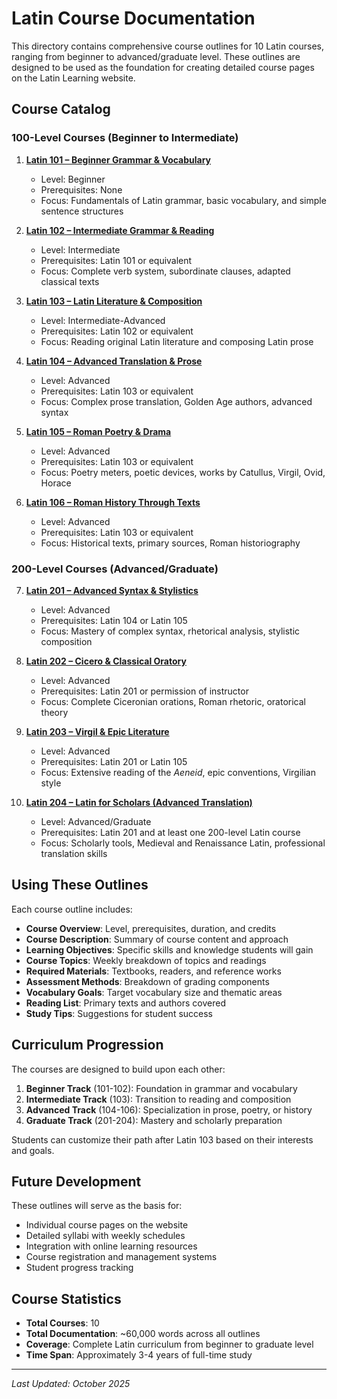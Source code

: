 # Latin Course Documentation

This directory contains comprehensive course outlines for 10 Latin courses, ranging from beginner to advanced/graduate level. These outlines are designed to be used as the foundation for creating detailed course pages on the Latin Learning website.

## Course Catalog

### 100-Level Courses (Beginner to Intermediate)

1. **[Latin 101 – Beginner Grammar & Vocabulary](latin-101-course-outline.md)**
   - Level: Beginner
   - Prerequisites: None
   - Focus: Fundamentals of Latin grammar, basic vocabulary, and simple sentence structures

2. **[Latin 102 – Intermediate Grammar & Reading](latin-102-course-outline.md)**
   - Level: Intermediate
   - Prerequisites: Latin 101 or equivalent
   - Focus: Complete verb system, subordinate clauses, adapted classical texts

3. **[Latin 103 – Latin Literature & Composition](latin-103-course-outline.md)**
   - Level: Intermediate-Advanced
   - Prerequisites: Latin 102 or equivalent
   - Focus: Reading original Latin literature and composing Latin prose

4. **[Latin 104 – Advanced Translation & Prose](latin-104-course-outline.md)**
   - Level: Advanced
   - Prerequisites: Latin 103 or equivalent
   - Focus: Complex prose translation, Golden Age authors, advanced syntax

5. **[Latin 105 – Roman Poetry & Drama](latin-105-course-outline.md)**
   - Level: Advanced
   - Prerequisites: Latin 103 or equivalent
   - Focus: Poetry meters, poetic devices, works by Catullus, Virgil, Ovid, Horace

6. **[Latin 106 – Roman History Through Texts](latin-106-course-outline.md)**
   - Level: Advanced
   - Prerequisites: Latin 103 or equivalent
   - Focus: Historical texts, primary sources, Roman historiography

### 200-Level Courses (Advanced/Graduate)

7. **[Latin 201 – Advanced Syntax & Stylistics](latin-201-course-outline.md)**
   - Level: Advanced
   - Prerequisites: Latin 104 or Latin 105
   - Focus: Mastery of complex syntax, rhetorical analysis, stylistic composition

8. **[Latin 202 – Cicero & Classical Oratory](latin-202-course-outline.md)**
   - Level: Advanced
   - Prerequisites: Latin 201 or permission of instructor
   - Focus: Complete Ciceronian orations, Roman rhetoric, oratorical theory

9. **[Latin 203 – Virgil & Epic Literature](latin-203-course-outline.md)**
   - Level: Advanced
   - Prerequisites: Latin 201 or Latin 105
   - Focus: Extensive reading of the *Aeneid*, epic conventions, Virgilian style

10. **[Latin 204 – Latin for Scholars (Advanced Translation)](latin-204-course-outline.md)**
    - Level: Advanced/Graduate
    - Prerequisites: Latin 201 and at least one 200-level Latin course
    - Focus: Scholarly tools, Medieval and Renaissance Latin, professional translation skills

## Using These Outlines

Each course outline includes:

- **Course Overview**: Level, prerequisites, duration, and credits
- **Course Description**: Summary of course content and approach
- **Learning Objectives**: Specific skills and knowledge students will gain
- **Course Topics**: Weekly breakdown of topics and readings
- **Required Materials**: Textbooks, readers, and reference works
- **Assessment Methods**: Breakdown of grading components
- **Vocabulary Goals**: Target vocabulary size and thematic areas
- **Reading List**: Primary texts and authors covered
- **Study Tips**: Suggestions for student success

## Curriculum Progression

The courses are designed to build upon each other:

1. **Beginner Track** (101-102): Foundation in grammar and vocabulary
2. **Intermediate Track** (103): Transition to reading and composition
3. **Advanced Track** (104-106): Specialization in prose, poetry, or history
4. **Graduate Track** (201-204): Mastery and scholarly preparation

Students can customize their path after Latin 103 based on their interests and goals.

## Future Development

These outlines will serve as the basis for:
- Individual course pages on the website
- Detailed syllabi with weekly schedules
- Integration with online learning resources
- Course registration and management systems
- Student progress tracking

## Course Statistics

- **Total Courses**: 10
- **Total Documentation**: ~60,000 words across all outlines
- **Coverage**: Complete Latin curriculum from beginner to graduate level
- **Time Span**: Approximately 3-4 years of full-time study

---

*Last Updated: October 2025*
